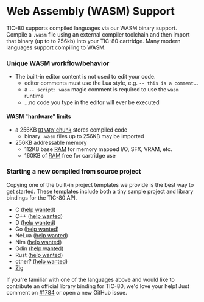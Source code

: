 # Web Assembly (WASM) Support

TIC-80 supports compiled languages via our WASM binary support. Compile a `.wasm` file using an external compiler toolchain and then import
that binary (up to to 256kb) into your TIC-80 cartridge.  Many modern
languages support compiling to WASM.

### Unique WASM workflow/behavior

- The built-in editor content is not used to edit your code.
  - editor comments must use the Lua style, e.g. `-- this is a comment`...
  - a `-- script: wasm` magic comment is required to use the `wasm` runtime
  - ...no code you type in the editor will ever be executed

#### WASM "hardware" limits

- a 256KB [`BINARY` chunk](.tic-File-Format#binary) stores compiled code
  - binary `.wasm` files up to 256KB may be imported
- 256KB addressable memory
  - 112KB base [RAM](ram) for memory mapped I/O, SFX, VRAM, etc.
  - 160KB of [RAM](ram) free for cartridge use

### Starting a new compiled from source project

Copying one of the built-in project templates we provide is the best way to get started. These templates include both a tiny sample project and library bindings for the TIC-80 API.


- C ([help wanted](https://github.com/nesbox/TIC-80/issues/1784))
- C++ ([help wanted](https://github.com/nesbox/TIC-80/issues/1784))
- D ([help wanted](https://github.com/nesbox/TIC-80/issues/1784))
- Go ([help wanted](https://github.com/nesbox/TIC-80/issues/1784))
- NeLua ([help wanted](https://github.com/nesbox/TIC-80/issues/1784))
- Nim ([help wanted](https://github.com/nesbox/TIC-80/issues/1784))
- Odin ([help wanted](https://github.com/nesbox/TIC-80/issues/1784))
- Rust ([help wanted](https://github.com/nesbox/TIC-80/issues/1784))
- other? ([help wanted](https://github.com/nesbox/TIC-80/issues/1784))
- [Zig](https://github.com/nesbox/TIC-80/tree/main/templates/zig)


If you're familiar with one of the languages above and would like to contribute an official library binding for TIC-80, we'd love your help!  Just comment on [#1784](https://github.com/nesbox/TIC-80/issues/1784) or open a new GitHub issue.